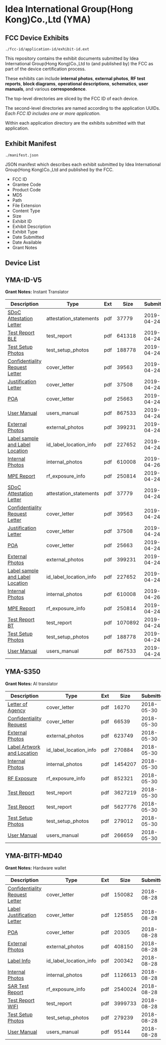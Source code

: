 # Idea International Group(Hong Kong)Co.,Ltd (YMA)
## FCC Device Exhibits

```
./fcc-id/application-id/exhibit-id.ext
```

This repository contains the exhibit documents submitted by Idea International Group(Hong Kong)Co.,Ltd to (and published by) the FCC as part of the device certification process.

These exhibits can include **internal photos**, **external photos**, **RF test reports**, **block diagrams**, **operational descriptions**, **schematics**, **user manuals**, and various **correspondence**.

The top-level directories are sliced by the FCC ID of each device.

The second-level directories are named according to the application UUIDs. *Each FCC ID includes one or more application.*

Within each application directory are the exhibits submitted with that application. 

## Exhibit Manifest

```
./manifest.json
```

JSON manifest which describes each exhibit submitted by Idea International Group(Hong Kong)Co.,Ltd and published by the FCC.

- FCC ID
- Grantee Code
- Product Code
- MD5
- Path
- File Extension
- Content Type
- Size
- Exhibit ID
- Exhibit Description
- Exhibit Type
- Date Submitted
- Date Available
- Grant Notes

## Device List
## YMA-ID-V5
**Grant Notes:** Instant Translator

| Description | Type | Ext | Size | Submitted | Available |
| ----------- | ---- | --- | ---- | --------- | --------- |
| [SDoC Attestation Letter](YMA-ID-V5/94e1be4980b998f4256dd7d43691a4d1/4251667.pdf) | attestation_statements | pdf | 37779 | 2019-04-24 | 2019-04-24 |
| [Test Report BLE](YMA-ID-V5/94e1be4980b998f4256dd7d43691a4d1/4251671.pdf) | test_report | pdf | 641318 | 2019-04-24 | 2019-04-24 |
| [Test Setup Photos](YMA-ID-V5/94e1be4980b998f4256dd7d43691a4d1/4251669.pdf) | test_setup_photos | pdf | 188778 | 2019-04-24 | 2019-04-24 |
| [Confidentiality Request Letter](YMA-ID-V5/94e1be4980b998f4256dd7d43691a4d1/4251664.pdf) | cover_letter | pdf | 39563 | 2019-04-24 | 2019-04-24 |
| [Justification Letter](YMA-ID-V5/94e1be4980b998f4256dd7d43691a4d1/4251665.pdf) | cover_letter | pdf | 37508 | 2019-04-24 | 2019-04-24 |
| [POA](YMA-ID-V5/94e1be4980b998f4256dd7d43691a4d1/4251666.pdf) | cover_letter | pdf | 25663 | 2019-04-24 | 2019-04-24 |
| [User Manual](YMA-ID-V5/94e1be4980b998f4256dd7d43691a4d1/4251670.pdf) | users_manual | pdf | 867533 | 2019-04-24 | 2019-04-24 |
| [External Photos](YMA-ID-V5/94e1be4980b998f4256dd7d43691a4d1/4251662.pdf) | external_photos | pdf | 399231 | 2019-04-24 | 2019-04-24 |
| [Label sample and Label Location](YMA-ID-V5/94e1be4980b998f4256dd7d43691a4d1/4251668.pdf) | id_label_location_info | pdf | 227652 | 2019-04-24 | 2019-04-24 |
| [Internal Photos](YMA-ID-V5/94e1be4980b998f4256dd7d43691a4d1/4255348.pdf) | internal_photos | pdf | 610008 | 2019-04-26 | 2019-04-24 |
| [MPE Report](YMA-ID-V5/94e1be4980b998f4256dd7d43691a4d1/4251672.pdf) | rf_exposure_info | pdf | 250814 | 2019-04-24 | 2019-04-24 |
| [SDoC Attestation Letter](YMA-ID-V5/81f8a42a7163565f83f1899f1cd8dd1b/4251667.pdf) | attestation_statements | pdf | 37779 | 2019-04-24 | 2019-04-24 |
| [Confidentiality Request Letter](YMA-ID-V5/81f8a42a7163565f83f1899f1cd8dd1b/4251664.pdf) | cover_letter | pdf | 39563 | 2019-04-24 | 2019-04-24 |
| [Justification Letter](YMA-ID-V5/81f8a42a7163565f83f1899f1cd8dd1b/4251665.pdf) | cover_letter | pdf | 37508 | 2019-04-24 | 2019-04-24 |
| [POA](YMA-ID-V5/81f8a42a7163565f83f1899f1cd8dd1b/4251666.pdf) | cover_letter | pdf | 25663 | 2019-04-24 | 2019-04-24 |
| [External Photos](YMA-ID-V5/81f8a42a7163565f83f1899f1cd8dd1b/4251662.pdf) | external_photos | pdf | 399231 | 2019-04-24 | 2019-04-24 |
| [Label sample and Label Location](YMA-ID-V5/81f8a42a7163565f83f1899f1cd8dd1b/4251668.pdf) | id_label_location_info | pdf | 227652 | 2019-04-24 | 2019-04-24 |
| [Internal Photos](YMA-ID-V5/81f8a42a7163565f83f1899f1cd8dd1b/4255348.pdf) | internal_photos | pdf | 610008 | 2019-04-26 | 2019-04-24 |
| [MPE Report](YMA-ID-V5/81f8a42a7163565f83f1899f1cd8dd1b/4251672.pdf) | rf_exposure_info | pdf | 250814 | 2019-04-24 | 2019-04-24 |
| [Test Report BT](YMA-ID-V5/81f8a42a7163565f83f1899f1cd8dd1b/4251686.pdf) | test_report | pdf | 1070892 | 2019-04-24 | 2019-04-24 |
| [Test Setup Photos](YMA-ID-V5/81f8a42a7163565f83f1899f1cd8dd1b/4251669.pdf) | test_setup_photos | pdf | 188778 | 2019-04-24 | 2019-04-24 |
| [User Manual](YMA-ID-V5/81f8a42a7163565f83f1899f1cd8dd1b/4251670.pdf) | users_manual | pdf | 867533 | 2019-04-24 | 2019-04-24 |
## YMA-S350
**Grant Notes:** AI translator

| Description | Type | Ext | Size | Submitted | Available |
| ----------- | ---- | --- | ---- | --------- | --------- |
| [Letter of Agency](YMA-S350/498fb61aa7d3071b067babc960d552b3/3869603.pdf) | cover_letter | pdf | 16270 | 2018-05-30 | 2018-05-30 |
| [Confidentiality Request](YMA-S350/498fb61aa7d3071b067babc960d552b3/3869604.pdf) | cover_letter | pdf | 66539 | 2018-05-30 | 2018-05-30 |
| [External Photos](YMA-S350/498fb61aa7d3071b067babc960d552b3/3869613.pdf) | external_photos | pdf | 623749 | 2018-05-30 | 2018-05-30 |
| [Label Artwork and Location](YMA-S350/498fb61aa7d3071b067babc960d552b3/3869614.pdf) | id_label_location_info | pdf | 270884 | 2018-05-30 | 2018-05-30 |
| [Internal Photos](YMA-S350/498fb61aa7d3071b067babc960d552b3/3869615.pdf) | internal_photos | pdf | 1454207 | 2018-05-30 | 2018-05-30 |
| [RF Exposure](YMA-S350/498fb61aa7d3071b067babc960d552b3/3869616.pdf) | rf_exposure_info | pdf | 852321 | 2018-05-30 | 2018-05-30 |
| [Test Report](YMA-S350/498fb61aa7d3071b067babc960d552b3/3869610.pdf) | test_report | pdf | 3627219 | 2018-05-30 | 2018-05-30 |
| [Test Report](YMA-S350/498fb61aa7d3071b067babc960d552b3/3869611.pdf) | test_report | pdf | 5627776 | 2018-05-30 | 2018-05-30 |
| [Test Setup Photos](YMA-S350/498fb61aa7d3071b067babc960d552b3/3869612.pdf) | test_setup_photos | pdf | 279012 | 2018-05-30 | 2018-05-30 |
| [User Manual](YMA-S350/498fb61aa7d3071b067babc960d552b3/3869605.pdf) | users_manual | pdf | 266659 | 2018-05-30 | 2018-05-30 |
## YMA-BITFI-MD40
**Grant Notes:** Hardware wallet

| Description | Type | Ext | Size | Submitted | Available |
| ----------- | ---- | --- | ---- | --------- | --------- |
| [Confidentiality Request Letter](YMA-BITFI-MD40/ed6c964b6b0199dde70e52339c6c6074/3981278.pdf) | cover_letter | pdf | 150082 | 2018-08-28 | 2018-08-28 |
| [Label Justification Letter](YMA-BITFI-MD40/ed6c964b6b0199dde70e52339c6c6074/3981279.pdf) | cover_letter | pdf | 125855 | 2018-08-28 | 2018-08-28 |
| [POA](YMA-BITFI-MD40/ed6c964b6b0199dde70e52339c6c6074/3981280.pdf) | cover_letter | pdf | 20305 | 2018-08-28 | 2018-08-28 |
| [External Photos](YMA-BITFI-MD40/ed6c964b6b0199dde70e52339c6c6074/3981277.pdf) | external_photos | pdf | 408150 | 2018-08-28 | 2018-08-28 |
| [Label Info](YMA-BITFI-MD40/ed6c964b6b0199dde70e52339c6c6074/3981282.pdf) | id_label_location_info | pdf | 200342 | 2018-08-28 | 2018-08-28 |
| [Internal Photos](YMA-BITFI-MD40/ed6c964b6b0199dde70e52339c6c6074/3981281.pdf) | internal_photos | pdf | 1126613 | 2018-08-28 | 2018-08-28 |
| [SAR Test Report](YMA-BITFI-MD40/ed6c964b6b0199dde70e52339c6c6074/3981286.pdf) | rf_exposure_info | pdf | 2540024 | 2018-08-28 | 2018-08-28 |
| [Test Report WIFI](YMA-BITFI-MD40/ed6c964b6b0199dde70e52339c6c6074/3981285.pdf) | test_report | pdf | 3999733 | 2018-08-28 | 2018-08-28 |
| [Test Setup Photos](YMA-BITFI-MD40/ed6c964b6b0199dde70e52339c6c6074/3981283.pdf) | test_setup_photos | pdf | 279239 | 2018-08-28 | 2018-08-28 |
| [User Manual](YMA-BITFI-MD40/ed6c964b6b0199dde70e52339c6c6074/3981284.pdf) | users_manual | pdf | 95144 | 2018-08-28 | 2018-08-28 |
